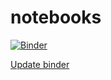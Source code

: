 # notebooks

[![Binder](http://mybinder.org/badge.svg)](http://mybinder.org:/repo/rsargent/notebooks)

[Update binder](http://mybinder.org/status/rsargent/notebooks)
